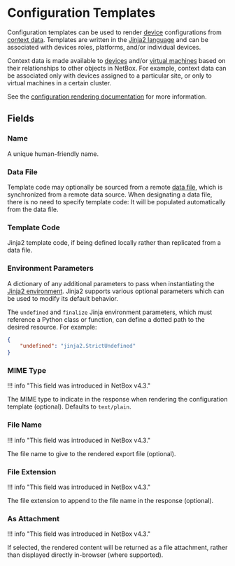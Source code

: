 # Configuration Templates

Configuration templates can be used to render [device](../dcim/device.md) configurations from [context data](../../features/context-data.md). Templates are written in the [Jinja2 language](https://jinja.palletsprojects.com/) and can be associated with devices roles, platforms, and/or individual devices.

Context data is made available to [devices](../dcim/device.md) and/or [virtual machines](../virtualization/virtualmachine.md) based on their relationships to other objects in NetBox. For example, context data can be associated only with devices assigned to a particular site, or only to virtual machines in a certain cluster.

See the [configuration rendering documentation](../../features/configuration-rendering.md) for more information.

## Fields

### Name

A unique human-friendly name.

### Data File

Template code may optionally be sourced from a remote [data file](../core/datafile.md), which is synchronized from a remote data source. When designating a data file, there is no need to specify template code: It will be populated automatically from the data file.

### Template Code

Jinja2 template code, if being defined locally rather than replicated from a data file.

### Environment Parameters

A dictionary of any additional parameters to pass when instantiating the [Jinja2 environment](https://jinja.palletsprojects.com/en/3.1.x/api/#jinja2.Environment). Jinja2 supports various optional parameters which can be used to modify its default behavior.

The `undefined` and `finalize` Jinja environment parameters, which must reference a Python class or function, can define a dotted path to the desired resource. For example:

```json
{
    "undefined": "jinja2.StrictUndefined"
}
```

### MIME Type

!!! info "This field was introduced in NetBox v4.3."

The MIME type to indicate in the response when rendering the configuration template (optional). Defaults to `text/plain`.

### File Name

!!! info "This field was introduced in NetBox v4.3."

The file name to give to the rendered export file (optional).

### File Extension

!!! info "This field was introduced in NetBox v4.3."

The file extension to append to the file name in the response (optional).

### As Attachment

!!! info "This field was introduced in NetBox v4.3."

If selected, the rendered content will be returned as a file attachment, rather than displayed directly in-browser (where supported).